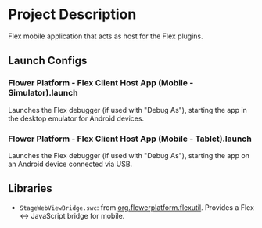 # Project Description

Flex mobile application that acts as host for the Flex plugins.

## Launch Configs

### Flower Platform - Flex Client Host App (Mobile - Simulator).launch

Launches the Flex debugger (if used with "Debug As"), starting the app in the desktop emulator for Android devices.

### Flower Platform - Flex Client Host App (Mobile - Tablet).launch

Launches the Flex debugger (if used with "Debug As"), starting the app on an Android device connected via USB.

## Libraries

* ``StageWebViewBridge.swc``: from [org.flowerplatform.flexutil](https://github.com/flower-platform/flower-platform-4/blob/master/org.flowerplatform.flexutil/readme.md). Provides a Flex <-> JavaScript bridge for mobile.